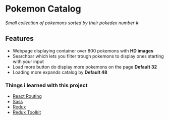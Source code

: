 # Pokemon Catalog
*Small collection of pokemons sorted by their pokedex number #*

## Features
* Webpage displaying container over 800 pokemons with **HD images**
* Searchbar which lets you filter trough pokemons to display ones starting with your input
* Load more button do display more pokemons on the page **Default 32**
* Loading more expands catalog by **Default 48**

### Things i learned with this project
* [React Routing](https://reactrouter.com/web/guides/quick-start)
* [Sass](https://sass-lang.com/)
* [Redux](https://redux.js.org/introduction/getting-started)
* [Redux Toolkit](https://redux-toolkit.js.org/)
